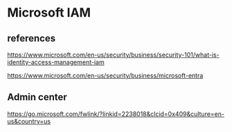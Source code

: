 # Microsoft IAM

## references

<https://www.microsoft.com/en-us/security/business/security-101/what-is-identity-access-management-iam>

<https://www.microsoft.com/en-us/security/business/microsoft-entra>

## Admin center

<https://go.microsoft.com/fwlink/?linkid=2238018&clcid=0x409&culture=en-us&country=us>
